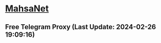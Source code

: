 
# [MahsaNet](https://t.me/mahsa_net)
## Free Telegram Proxy (Last Update: 2024-02-26 19:09:16)

    